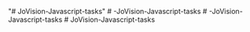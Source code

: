 "# JoVision-Javascript-tasks" 
#   - J o V i s i o n - J a v a s c r i p t - t a s k s  
 #   - J o V i s i o n - J a v a s c r i p t - t a s k s  
 #   J o V i s i o n - J a v a s c r i p t - t a s k s  
 
